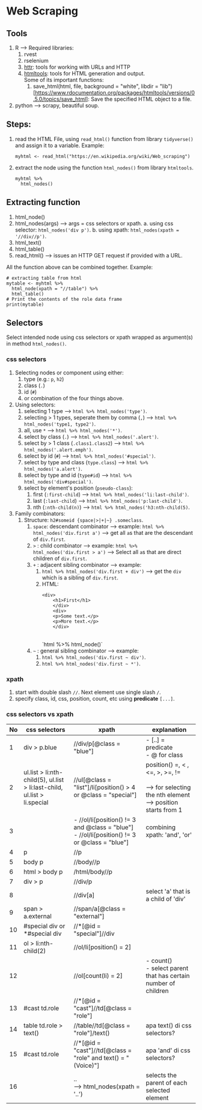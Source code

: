 # Web Scraping

## Tools

1. R --> Required libraries:
    1. rvest
    2. rselenium
    3. [httr](https://www.rdocumentation.org/packages/httr/versions/1.4.2): tools for working with URLs and HTTP
    4. [htmltools](https://www.rdocumentation.org/packages/htmltools/versions/0.5.0): tools for HTML generation and output. <br />
        Some of its important functions:
        1. save_html(html, file, background = "white", libdir = "lib")[https://www.rdocumentation.org/packages/htmltools/versions/0.5.0/topics/save_html]: Save the specified HTML object to a file. 
2. python --> scrapy, beautiful soup. 


## Steps:
1. read the HTML File, using `read_html()` function from library `tidyverse()` and assign it to a variable. 
    Example:
    ```
    myhtml <- read_html("https://en.wikipedia.org/wiki/Web_scraping")
    ```
 
2. extract the node using the function `html_nodes()` from library `htmltools`. 
    ```
    myhtml %>%
      html_nodes()
    ```

## Extracting function
1. html_node()
2. html_nodes(args)  --> args = css selectors or xpath. 
  a. using css selector: `html_nodes('div p')`.
  b. using xpath: `html_nodes(xpath = '//div//p')`.
3. html_text()
4. html_table()
5. read_html() -->  issues an HTTP GET request if provided with a URL. 

All the function above can be combined together. Example: 
```
# extracting table from html
mytable <- myhtml %>% 
  html_node(xpath = "//table") %>% 
  html_table()
# Print the contents of the role data frame
print(mytable)
```

## Selectors

Select intended node using css selectors or xpath wrapped as argument(s) in method `html_nodes()`. 

### css selectors

1. Selecting nodes or component using either:
    1. type (e.g.: `p`, `h2`)
    2. class (`.`)
    3. id (`#`)
    4. or combination of the four things above. 
2. Using selectors:
    1. selecting 1 type --> `html %>% html_nodes('type')`.
    2. selecting > 1 types, seperate them by comma (`,`) --> `html %>% html_nodes('type1, type2')`.
    3. all, use `*` --> `html %>% html_nodes('*')`.
    4. select by class (`.`) --> `html %>% html_nodes('.alert')`.
    5. select by > 1 class (`.class1.class2`) --> `html %>% html_nodes('.alert.emph')`.
    6. select by id (`#`) --> `html %>% html_nodes('#special')`.
    7. select by type and class (`type.class`) --> `html %>% html_nodes('a.alert')`.
    8. select by type and id (`type#id`) --> `html %>% html_nodes('div#special')`.
    9. select by element's position (`pseudo-class`):
        1. first (`:first-child`) --> `html %>% html_nodes('li:last-child')`.
        2. last (`:last-child`) --> `html %>% html_nodes('p:last-child')`.
        3. nth (`:nth-child(n)`) --> `html %>% html_nodes('h3:nth-child(5)`.
3. Family combinators:
    1. Structure: `h2#someid {space|>|+|~} .someclass`.
        1. `space`: descendant combinator --> example: `html %>% html_nodes('div.first a')` --> get all `a`s that are the descendant of `div.first`. 
        2. `>` : child combinator --> example: `html %>% html_nodes('div.first > a')` --> Select all `a`s that are direct children of `div.first`. 
        3. `+` : adjacent sibling combinator --> example: 
            1. `html %>% html_nodes('div.first + div')` --> get the `div` which is a sibling of `div.first`. 
            2. HTML:
                ```
                <div>
                    <h1>First</h1>
                    </div>
                    <div>
                    <p>Some text.</p>
                    <p>More text.</p>
                    </div>
                ```
                <br />
                `html %>% html_node()`
        4.  `~` : general sibling combinator --> example: 
            1. `html %>% html_nodes('div.first ~ div')`.
            2. `html %>% html_nodes('div.first ~ *')`.

### xpath

1. start with double slash `//`. Next element use single slash `/`. 
2. specify class, id, css, position, count, etc using **predicate** `[...]`. 


### css selectors vs xpath

| No 	| css selectors 	| xpath 	| explanation 	|
|-	|-	|-	|-	|
| 1 	| div > p.blue 	| //div/p[@class = "blue"] 	| - [..] = predicate<br>- @ for class 	|
| 2 	| ul.list > li:nth-child(5), ul.list > li:last-child, ul.list > li.special 	| //ul[@class = "list"]/li[position() > 4 or @class = "special"] 	| position() =, < , <=, >, >=, !=<br><br>--> for selecting the nth element<br>--> position starts from 1 	|
| 3 	|  	| - //ol/li[position() != 3 and @class = "blue"]<br>- //ol/li[position() != 3 or @class = "blue"] 	| combining xpath: 'and', 'or' 	|
| 4 	|  p 	| //p 	|  	|
| 5 	| body p 	| //body//p 	|  	|
| 6 	| html > body p 	| /html/body//p 	|  	|
| 7 	| div > p 	| //div/p 	|  	|
| 8 	|  	| //div[a] 	| select 'a' that is a child of 'div' 	|
| 9 	| span > a.external 	| //span/a[@class = "external"] 	|  	|
| 10 	| #special div   or <br>*#special div 	| //*[@id = "special"]//div 	|  	|
| 11 	| ol > li:nth-child(2) 	| //ol/li[position() = 2] 	|  	|
| 12 	|  	| //ol[count(li) = 2] 	| - count()<br>- select parent that has certain number of children 	|
| 13 	| #cast td.role 	| //*[@id = "cast"]//td[@class = "role"] 	|  	|
| 14 	| table td.role > text() 	| //table//td[@class = "role"]/text() 	| apa text() di css selectors? 	|
| 15 	| #cast td.role 	| //*[@id = "cast"]//td[@class = "role" and text() = " (Voice)"] 	| apa 'and' di css selectors? 	|
| 16 	|  	| ..<br>--> html_nodes(xpath = '..') 	| selects the parent of each selected element 	|
